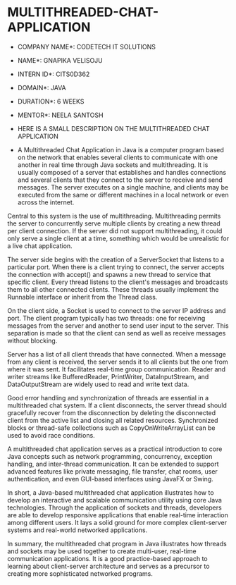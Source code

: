 # MULTITHREADED-CHAT-APPLICATION

* COMPANY NAME*: CODETECH IT SOLUTIONS

* NAME*: GNAPIKA VELISOJU

* INTERN ID*: CITS0D362

* DOMAIN*: JAVA

* DURATION*: 6 WEEKS

* MENTOR*: NEELA SANTOSH

* HERE IS A SMALL DESCRIPTION ON THE MULTITHREADED CHAT APPLICATION

* A Multithreaded Chat Application in Java is a computer program based on the network that enables several clients to communicate with one another in real time through Java sockets and multithreading. It is usually composed of a server that establishes and handles connections and several clients that they connect to the server to receive and send messages. The server executes on a single machine, and clients may be executed from the same or different machines in a local network or even across the internet.

Central to this system is the use of multithreading. Multithreading permits the server to concurrently serve multiple clients by creating a new thread per client connection. If the server did not support multithreading, it could only serve a single client at a time, something which would be unrealistic for a live chat application.

The server side begins with the creation of a ServerSocket that listens to a particular port. When there is a client trying to connect, the server accepts the connection with accept() and spawns a new thread to service that specific client. Every thread listens to the client's messages and broadcasts them to all other connected clients. These threads usually implement the Runnable interface or inherit from the Thread class.

On the client side, a Socket is used to connect to the server IP address and port. The client program typically has two threads: one for receiving messages from the server and another to send user input to the server. This separation is made so that the client can send as well as receive messages without blocking.

Server has a list of all client threads that have connected. When a message from any client is received, the server sends it to all clients but the one from where it was sent. It facilitates real-time group communication. Reader and writer streams like BufferedReader, PrintWriter, DataInputStream, and DataOutputStream are widely used to read and write text data.

Good error handling and synchronization of threads are essential in a multithreaded chat system. If a client disconnects, the server thread should gracefully recover from the disconnection by deleting the disconnected client from the active list and closing all related resources. Synchronized blocks or thread-safe collections such as CopyOnWriteArrayList can be used to avoid race conditions.

A multithreaded chat application serves as a practical introduction to core Java concepts such as network programming, concurrency, exception handling, and inter-thread communication. It can be extended to support advanced features like private messaging, file transfer, chat rooms, user authentication, and even GUI-based interfaces using JavaFX or Swing.

In short, a Java-based multithreaded chat application illustrates how to develop an interactive and scalable communication utility using core Java technologies. Through the application of sockets and threads, developers are able to develop responsive applications that enable real-time interaction among different users. It lays a solid ground for more complex client-server systems and real-world networked applications.

In summary, the multithreaded chat program in Java illustrates how threads and sockets may be used together to create multi-user, real-time communication applications. It is a good practice-based approach to learning about client-server architecture and serves as a precursor to creating more sophisticated networked programs.


